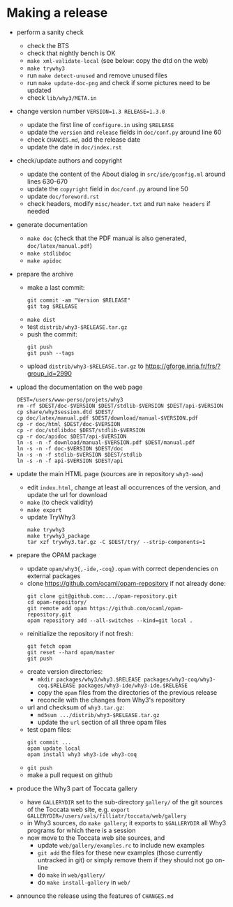 # Making a release

* perform a sanity check
  - check the BTS
  - check that nightly bench is OK
  - `make xml-validate-local`
    (see below: copy the dtd on the web)
  - `make trywhy3`
  - run `make detect-unused` and remove unused files
  - run `make update-doc-png` and check if some pictures need to be updated
  - check `lib/why3/META.in`

* change version number `VERSION=1.3 RELEASE=1.3.0`
  - update the first line of `configure.in` using `$RELEASE`
  - update the `version` and `release` fields in `doc/conf.py` around line 60
  - check `CHANGES.md`, add the release date
  - update the date in `doc/index.rst`

* check/update authors and copyright
  - update the content of the About dialog in `src/ide/gconfig.ml`
    around lines 630-670
  - update the `copyright` field in `doc/conf.py` around line 50
  - update `doc/foreword.rst`
  - check headers, modify `misc/header.txt` and run `make headers` if needed

* generate documentation
  - `make doc`
    (check that the PDF manual is also generated, `doc/latex/manual.pdf`)
  - `make stdlibdoc`
  - `make apidoc`

* prepare the archive
  - make a last commit:
    ```
    git commit -am "Version $RELEASE"
    git tag $RELEASE
    ```
  - `make dist`
  - test `distrib/why3-$RELEASE.tar.gz`
  - push the commit:
    ```
    git push
    git push --tags
    ```
  - upload `distrib/why3-$RELEASE.tar.gz` to https://gforge.inria.fr/frs/?group_id=2990

* upload the documentation on the web page
  ```
  DEST=/users/www-perso/projets/why3
  rm -rf $DEST/doc-$VERSION $DEST/stdlib-$VERSION $DEST/api-$VERSION
  cp share/why3session.dtd $DEST/
  cp doc/latex/manual.pdf $DEST/download/manual-$VERSION.pdf
  cp -r doc/html $DEST/doc-$VERSION
  cp -r doc/stdlibdoc $DEST/stdlib-$VERSION
  cp -r doc/apidoc $DEST/api-$VERSION
  ln -s -n -f download/manual-$VERSION.pdf $DEST/manual.pdf
  ln -s -n -f doc-$VERSION $DEST/doc
  ln -s -n -f stdlib-$VERSION $DEST/stdlib
  ln -s -n -f api-$VERSION $DEST/api
  ```

* update the main HTML page (sources are in repository `why3-www`)
  - edit `index.html`, change at least all occurrences of the version, and
    update the url for download
  - `make` (to check validity)
  - `make export`
  - update TryWhy3
    ```
    make trywhy3
    make trywhy3_package
    tar xzf trywhy3.tar.gz -C $DEST/try/ --strip-components=1
    ```

* prepare the OPAM package
  - update `opam/why3{,-ide,-coq}.opam` with correct dependencies on external packages
  - clone https://github.com/ocaml/opam-repository if not already done:
    ```
    git clone git@github.com:.../opam-repository.git
    cd opam-repository/
    git remote add opam https://github.com/ocaml/opam-repository.git
    opam repository add --all-switches --kind=git local .
    ```
  - reinitialize the repository if not fresh:
    ```
    git fetch opam
    git reset --hard opam/master
    git push
    ```
  - create version directories:
    - `mkdir packages/why3/why3.$RELEASE packages/why3-coq/why3-coq.$RELEASE packages/why3-ide/why3-ide.$RELEASE`
    - copy the `opam` files from the directories of the previous release
    - reconcile with the changes from Why3's repository
  - url and checksum of `why3.tar.gz`:
    - `md5sum .../distrib/why3-$RELEASE.tar.gz`
    - update the `url` section of all three opam files
  - test opam files:
    ```
    git commit ...
    opam update local
    opam install why3 why3-ide why3-coq
    ```
  - `git push`
  - make a pull request on github

* produce the Why3 part of Toccata gallery
  - have `GALLERYDIR` set to the sub-directory `gallery/` of the git sources
    of the Toccata web site, e.g.
    `export GALLERYDIR=/users/vals/filliatr/toccata/web/gallery`
  - in Why3 sources, do `make gallery`; it exports to `$GALLERYDIR` all
    Why3 programs for which there is a session
  - now move to the Toccata web site sources, and
    - update `web/gallery/examples.rc` to include new examples
    - `git add` the files for these new examples (those currently untracked
      in git) or simply remove them if they should not go on-line
    - do `make` in `web/gallery/`
    - do `make install-gallery` in `web/`

* announce the release using the features of `CHANGES.md`
